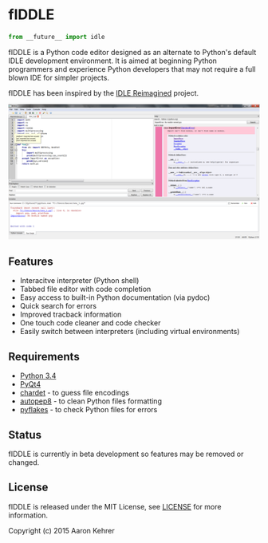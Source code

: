 # fIDDLE
```python
from __future__ import idle
```

fIDDLE is a Python code editor designed as an alternate to Python's default IDLE development environment. It is aimed
at beginning Python programmers and experience Python developers that may not require a full blown IDE for simpler
projects.

fIDDLE has been inspired by the [IDLE Reimagined](https://github.com/asweigart/idle-reimagined) project.

![0.2dev](./media/fiddle_0.2dev_main.png)

## Features
 - Interacitve interpreter (Python shell)
 - Tabbed file editor with code completion
 - Easy access to built-in Python documentation (via pydoc)
 - Quick search for errors
 - Improved tracback information
 - One touch code cleaner and code checker
 - Easily switch between interpreters (including virtual environments)

## Requirements
 - [Python 3.4](https://www.python.org/downloads/)
 - [PyQt4](https://www.riverbankcomputing.com/software/pyqt/download)
 - [chardet](https://pypi.python.org/pypi/chardet) - to guess file encodings
 - [autopep8](https://pypi.python.org/pypi/autopep8) - to clean Python files formatting
 - [pyflakes](https://pypi.python.org/pypi/pyflakes) - to check Python files for errors

## Status
fIDDLE is currently in beta development so features may be removed or changed.

## License
fIDDLE is released under the MIT License, see [LICENSE](./LICENSE) for more information.

Copyright (c) 2015 Aaron Kehrer
